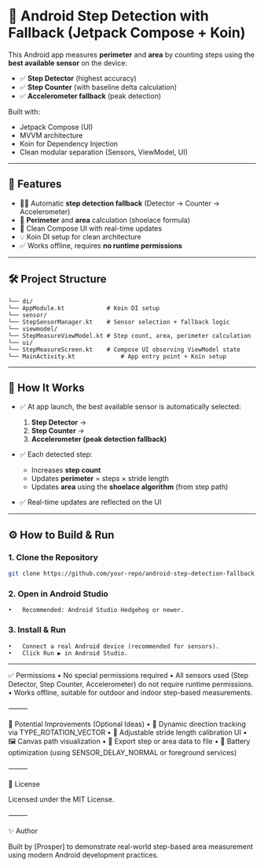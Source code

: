 # 📱 Android Step Detection with Fallback (Jetpack Compose + Koin)

This Android app measures **perimeter** and **area** by counting steps using the **best available sensor** on the device:

- ✅ **Step Detector** (highest accuracy)
- ✅ **Step Counter** (with baseline delta calculation)
- ✅ **Accelerometer fallback** (peak detection)

Built with:
- Jetpack Compose (UI)
- MVVM architecture
- Koin for Dependency Injection
- Clean modular separation (Sensors, ViewModel, UI)

---

## 📌 Features

- 🚶‍♂️ Automatic **step detection fallback** (Detector → Counter → Accelerometer)
- 📏 **Perimeter** and **area** calculation (shoelace formula)
- 🎨 Clean Compose UI with real-time updates
- 💡 Koin DI setup for clean architecture
- ✅ Works offline, requires **no runtime permissions**

---

## 🛠️ Project Structure
```agsl
└── di/
└── AppModule.kt            # Koin DI setup
└── sensor/
└── StepSensorManager.kt    # Sensor selection + fallback logic
└── viewmodel/
└── StepMeasureViewModel.kt # Step count, area, perimeter calculation
└── ui/
└── StepMeasureScreen.kt    # Compose UI observing ViewModel state
└── MainActivity.kt             # App entry point + Koin setup
```
---

## 🚀 How It Works

- ✅ At app launch, the best available sensor is automatically selected:
    1. **Step Detector** →
    2. **Step Counter** →
    3. **Accelerometer (peak detection fallback)**

- ✅ Each detected step:
    - Increases **step count**
    - Updates **perimeter** = steps × stride length
    - Updates **area** using the **shoelace algorithm** (from step path)
- ✅ Real-time updates are reflected on the UI

---

## ⚙️ How to Build & Run

### 1. Clone the Repository

```bash
git clone https://github.com/your-repo/android-step-detection-fallback.git
```
### 2. Open in Android Studio
    •	Recommended: Android Studio Hedgehog or newer.

### 3. Install & Run
    •	Connect a real Android device (recommended for sensors).
    •	Click Run ▶️ in Android Studio.

---

✅ Permissions
•	No special permissions required
•	All sensors used (Step Detector, Step Counter, Accelerometer) do not require runtime permissions.
•	Works offline, suitable for outdoor and indoor step-based measurements.

⸻

🎁 Potential Improvements (Optional Ideas)
•	📍 Dynamic direction tracking via TYPE_ROTATION_VECTOR
•	📝 Adjustable stride length calibration UI
•	🖼️ Canvas path visualization
•	💾 Export step or area data to file
•	🔋 Battery optimization (using SENSOR_DELAY_NORMAL or foreground services)

⸻

📄 License

Licensed under the MIT License.

⸻

✨ Author

Built by [Prosper] to demonstrate real-world step-based area measurement using modern Android development practices.